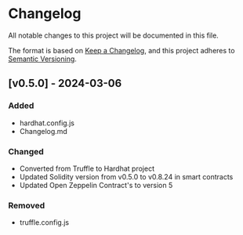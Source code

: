 # Changelog

All notable changes to this project will be documented in this file.

The format is based on [Keep a Changelog](https://keepachangelog.com/en/1.1.0/),
and this project adheres to [Semantic Versioning](https://semver.org/spec/v2.0.0.html).

## [v0.5.0] - 2024-03-06

### Added

- hardhat.config.js
- Changelog.md

### Changed

- Converted from Truffle to Hardhat project
- Updated Solidity version from v0.5.0 to v0.8.24 in smart contracts
- Updated Open Zeppelin Contract's to version 5

### Removed

- truffle.config.js